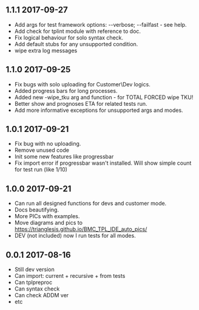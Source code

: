 ## 1.1.1 2017-09-27
- Add args for test framework options: --verbose; --failfast - see help.
- Add check for tplint module with reference to doc.
- Fix logical behaviour for solo syntax check.
- Add default stubs for any unsupported condition.
- wipe extra log messages

## 1.1.0 2017-09-25
- Fix bugs with solo uploading for Customer\Dev logics.
- Added progress bars for long processes.
- Added new -wipe_tku arg and function - for TOTAL FORCED wipe TKU!
- Better show and prognoses ETA for related tests run.
- Add more informative exceptions for unsupported args and modes.


## 1.0.1 2017-09-21
- Fix bug with no uploading.
- Remove unused code
- Init some new features like progressbar
- Fix import error if progressbar wasn't installed. Will show simple count for test run (like 1/10)

## 1.0.0 2017-09-21
- Can run all designed functions for devs and customer mode.
- Docs beautifying.
- More PICs with examples.
- Move diagrams and pics to https://trianglesis.github.io/BMC_TPL_IDE_auto_pics/
- DEV (not included) now I run tests for all modes.

## 0.0.1 2017-08-16
- Still dev version
- Can import: current + recursive + from tests
- Can tplpreproc
- Can syntax check
- Can check ADDM ver
- etc
